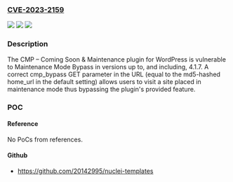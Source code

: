 ### [CVE-2023-2159](https://cve.mitre.org/cgi-bin/cvename.cgi?name=CVE-2023-2159)
![](https://img.shields.io/static/v1?label=Product&message=CMP%20%E2%80%93%20Coming%20Soon%20%26%20Maintenance%20Plugin%20by%20NiteoThemes&color=blue)
![](https://img.shields.io/static/v1?label=Version&message=*%3C%3D%204.1.7%20&color=brighgreen)
![](https://img.shields.io/static/v1?label=Vulnerability&message=CWE-284%20Improper%20Access%20Control&color=brighgreen)

### Description

The CMP – Coming Soon & Maintenance plugin for WordPress is vulnerable to Maintenance Mode Bypass in versions up to, and including, 4.1.7. A correct cmp_bypass GET parameter in the URL (equal to the md5-hashed home_url in the default setting) allows users to visit a site placed in maintenance mode thus bypassing the plugin's provided feature.

### POC

#### Reference
No PoCs from references.

#### Github
- https://github.com/20142995/nuclei-templates

